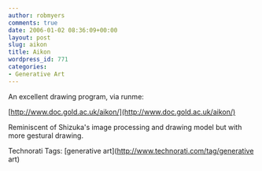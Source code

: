 ```yaml
---
author: robmyers
comments: true
date: 2006-01-02 08:36:09+00:00
layout: post
slug: aikon
title: Aikon
wordpress_id: 771
categories:
- Generative Art
---
```


  
An excellent drawing program, via runme:  


  
[http://www.doc.gold.ac.uk/aikon/](http://www.doc.gold.ac.uk/aikon/)  


  
Reminiscent of Shizuka's image processing and drawing model but with more gestural drawing.  


  


Technorati Tags: [generative art](http://www.technorati.com/tag/generative art)

  


